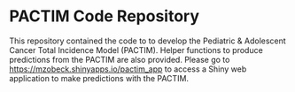 # PACTIM Code Repository 
This repository contained the code to to develop the Pediatric &amp; Adolescent Cancer Total Incidence Model (PACTIM). Helper functions to produce predictions from the PACTIM are also provided. Please go to https://mzobeck.shinyapps.io/pactim_app to access a Shiny web application to make predictions with the PACTIM. 
